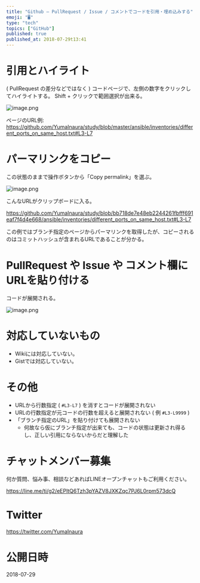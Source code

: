 ```yaml
---
title: "Github — PullRequest / Issue / コメントでコードを引用・埋め込みする"
emoji: "🖥"
type: "tech"
topics: ["GitHub"]
published: true
published_at: 2018-07-29t13:41
---
```


# 引用とハイライト

( PullRequest の差分などではなく ) コードページで、左側の数字をクリックしてハイライトする。
Shift + クリックで範囲選択が出来る。

![image.png](https://qiita-image-store.s3.amazonaws.com/0/89618/c5d3cb9f-1412-abbf-1c59-e9c2dd429f2f.png)

ページのURL例:
https://github.com/YumaInaura/study/blob/master/ansible/inventories/different_ports_on_same_host.txt#L3-L7

# パーマリンクをコピー

この状態のままで操作ボタンから「Copy permalink」を選ぶ。

![image.png](https://qiita-image-store.s3.amazonaws.com/0/89618/e92cb30e-9af9-b4f5-a96f-7a38962bb207.png)

こんなURLがクリップボードに入る。

https://github.com/YumaInaura/study/blob/bb718de7e48eb2244261fbfff691eaf7f4d4e668/ansible/inventories/different_ports_on_same_host.txt#L3-L7

この例ではブランチ指定のページからパーマリンクを取得したが、コピーされるのはコミットハッシュが含まれるURLであることが分かる。


# PullRequest や Issue や コメント欄にURLを貼り付ける

コードが展開される。

![image.png](https://qiita-image-store.s3.amazonaws.com/0/89618/51b73384-2787-1bb5-ad37-7c5ffab46bfc.png)

# 対応していないもの

- Wikiには対応していない。
- Gistでは対応していない。

# その他

- URLから行数指定 ( `#L3-L7` ) を消すとコードが展開されない
- URLの行数指定が元コードの行数を超えると展開されない ( 例 `#L3-L9999` )
- 「ブランチ指定のURL」を貼り付けても展開されない
  - 何故なら仮にブランチ指定が出来ても、コードの状態は更新され得るし、正しい引用にならないからだと理解した








<!-- Update From Qiita API -->

# チャットメンバー募集


何か質問、悩み事、相談などあればLINEオープンチャットもご利用ください。

https://line.me/ti/g2/eEPltQ6Tzh3pYAZV8JXKZqc7PJ6L0rpm573dcQ





# Twitter


https://twitter.com/YumaInaura


<!-- Update From Qiita API -->



# 公開日時

2018-07-29
